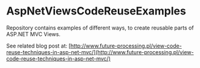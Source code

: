 AspNetViewsCodeReuseExamples
============================

Repository contains examples of different ways, to create reusable parts of ASP.NET MVC Views.

See related blog post at: [http://www.future-processing.pl/view-code-reuse-techniques-in-asp-net-mvc/](http://www.future-processing.pl/view-code-reuse-techniques-in-asp-net-mvc/)
